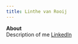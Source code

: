 ```yaml
---
title: Linthe van Rooij
---
```


**About**  
Description of me
[LinkedIn](https://www.linkedin.com/in/linthe-van-rooij-229675204/)

